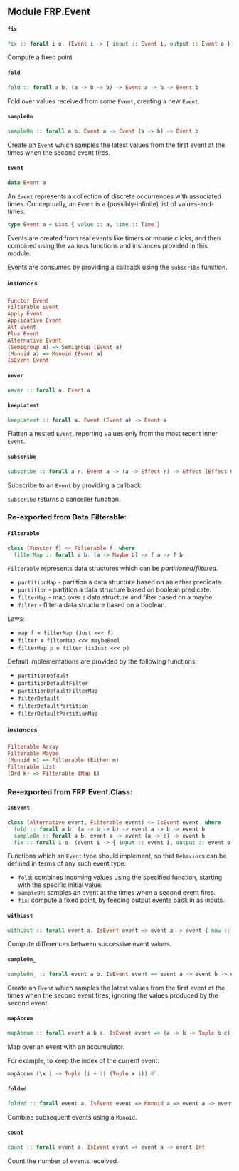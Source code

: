 ## Module FRP.Event

#### `fix`

``` purescript
fix :: forall i o. (Event i -> { input :: Event i, output :: Event o }) -> Event o
```

Compute a fixed point

#### `fold`

``` purescript
fold :: forall a b. (a -> b -> b) -> Event a -> b -> Event b
```

Fold over values received from some `Event`, creating a new `Event`.

#### `sampleOn`

``` purescript
sampleOn :: forall a b. Event a -> Event (a -> b) -> Event b
```

Create an `Event` which samples the latest values from the first event
at the times when the second event fires.

#### `Event`

``` purescript
data Event a
```

An `Event` represents a collection of discrete occurrences with associated
times. Conceptually, an `Event` is a (possibly-infinite) list of values-and-times:

```purescript
type Event a = List { value :: a, time :: Time }
```

Events are created from real events like timers or mouse clicks, and then
combined using the various functions and instances provided in this module.

Events are consumed by providing a callback using the `subscribe` function.

##### Instances
``` purescript
Functor Event
Filterable Event
Apply Event
Applicative Event
Alt Event
Plus Event
Alternative Event
(Semigroup a) => Semigroup (Event a)
(Monoid a) => Monoid (Event a)
IsEvent Event
```

#### `never`

``` purescript
never :: forall a. Event a
```

#### `keepLatest`

``` purescript
keepLatest :: forall a. Event (Event a) -> Event a
```

Flatten a nested `Event`, reporting values only from the most recent
inner `Event`.

#### `subscribe`

``` purescript
subscribe :: forall a r. Event a -> (a -> Effect r) -> Effect (Effect Unit)
```

Subscribe to an `Event` by providing a callback.

`subscribe` returns a canceller function.


### Re-exported from Data.Filterable:

#### `Filterable`

``` purescript
class (Functor f) <= Filterable f  where
  filterMap :: forall a b. (a -> Maybe b) -> f a -> f b
```

`Filterable` represents data structures which can be _partitioned_/_filtered_.

- `partitionMap` - partition a data structure based on an either predicate.
- `partition` - partition a data structure based on boolean predicate.
- `filterMap` - map over a data structure and filter based on a maybe.
- `filter` - filter a data structure based on a boolean.

Laws:
- `map f ≡ filterMap (Just <<< f)`
- `filter ≡ filterMap <<< maybeBool`
- `filterMap p ≡ filter (isJust <<< p)`

Default implementations are provided by the following functions:

- `partitionDefault`
- `partitionDefaultFilter`
- `partitionDefaultFilterMap`
- `filterDefault`
- `filterDefaultPartition`
- `filterDefaultPartitionMap`

##### Instances
``` purescript
Filterable Array
Filterable Maybe
(Monoid m) => Filterable (Either m)
Filterable List
(Ord k) => Filterable (Map k)
```

### Re-exported from FRP.Event.Class:

#### `IsEvent`

``` purescript
class (Alternative event, Filterable event) <= IsEvent event  where
  fold :: forall a b. (a -> b -> b) -> event a -> b -> event b
  sampleOn :: forall a b. event a -> event (a -> b) -> event b
  fix :: forall i o. (event i -> { input :: event i, output :: event o }) -> event o
```

Functions which an `Event` type should implement, so that
`Behavior`s can be defined in terms of any such event type:

- `fold`: combines incoming values using the specified function,
starting with the specific initial value.
- `sampleOn`: samples an event at the times when a second event fires.
- `fix`: compute a fixed point, by feeding output events back in as
inputs.

#### `withLast`

``` purescript
withLast :: forall event a. IsEvent event => event a -> event { now :: a, last :: Maybe a }
```

Compute differences between successive event values.

#### `sampleOn_`

``` purescript
sampleOn_ :: forall event a b. IsEvent event => event a -> event b -> event a
```

Create an `Event` which samples the latest values from the first event
at the times when the second event fires, ignoring the values produced by
the second event.

#### `mapAccum`

``` purescript
mapAccum :: forall event a b c. IsEvent event => (a -> b -> Tuple b c) -> event a -> b -> event c
```

Map over an event with an accumulator.

For example, to keep the index of the current event:

```purescript
mapAccum (\x i -> Tuple (i + 1) (Tuple x i)) 0`.
```

#### `folded`

``` purescript
folded :: forall event a. IsEvent event => Monoid a => event a -> event a
```

Combine subsequent events using a `Monoid`.

#### `count`

``` purescript
count :: forall event a. IsEvent event => event a -> event Int
```

Count the number of events received.

